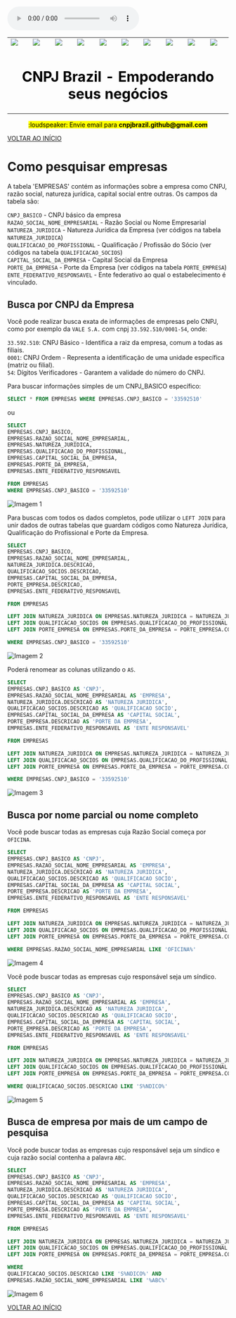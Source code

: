 <link rel="stylesheet" href="files/styles.css">

<audio controls>
  <source src="files/music.mp3" type="audio/mpeg">
</audio>

<table>
    <tr>
        <td><img src="../files/logo.png"></td>
        <td><img src="../files/logo.png"></td>
        <td><img src="../files/logo.png"></td>
        <td><img src="../files/logo.png"></td>
        <td><img src="../files/logo.png"></td>
        <td><img src="../files/logo.png"></td>
        <td><img src="../files/logo.png"></td>
        <td><img src="../files/logo.png"></td>
        <td><img src="../files/logo.png"></td>
        <td><img src="../files/logo.png"></td>
    <tr>
    <td colspan="10" align="center"><h1 style="color: black;font-weight: bold;">CNPJ Brazil - Empoderando seus negócios</td>
    </tr>
</table>

<p align="center"><mark> :loudspeaker: 	Envie email para <b>cnpjbrazil.github@gmail.com</b> </mark></p>

[VOLTAR AO INÍCIO](main.md)

# Como pesquisar empresas #

A tabela 'EMPRESAS' contém as informações sobre a empresa como CNPJ, razão social, natureza jurídica, capital social entre outras. Os campos da tabela são:

`CNPJ_BASICO` - CNPJ básico da empresa<BR>
`RAZAO_SOCIAL_NOME_EMPRESARIAL` - Razão Social ou Nome Empresarial<BR>
`NATUREZA_JURIDICA` - Natureza Jurídica da Empresa (ver códigos na tabela `NATUREZA_JURIDICA`)<BR>
`QUALIFICACAO_DO_PROFISSIONAL` - Qualificação / Profissão do Sócio (ver códigos na tabela `QUALIFICACAO_SOCIOS`)<BR>
`CAPITAL_SOCIAL_DA_EMPRESA` - Capital Social da Empresa<BR>
`PORTE_DA_EMPRESA` - Porte da Empresa (ver códigos na tabela `PORTE_EMPRESA`)<BR>
`ENTE_FEDERATIVO_RESPONSAVEL` - Ente federativo ao qual o estabelecimento é vinculado.<BR>


## Busca por CNPJ da Empresa ##

Você pode realizar busca exata de informações de empresas pelo CNPJ, como por exemplo da `VALE S.A.` com cnpj `33.592.510/0001-54`, onde:

`33.592.510`: CNPJ Básico - Identifica a raiz da empresa, comum a todas as filiais.<br>
`0001`: CNPJ Ordem - Representa a identificação de uma unidade específica (matriz ou filial).<br>
`54`: Dígitos Verificadores - Garantem a validade do número do CNPJ.<br>

Para buscar informações simples de um CNPJ_BASICO específico: 
```sql
SELECT * FROM EMPRESAS WHERE EMPRESAS.CNPJ_BASICO = '33592510'
```

ou

```sql
SELECT
EMPRESAS.CNPJ_BASICO,
EMPRESAS.RAZAO_SOCIAL_NOME_EMPRESARIAL,
EMPRESAS.NATUREZA_JURIDICA,
EMPRESAS.QUALIFICACAO_DO_PROFISSIONAL,
EMPRESAS.CAPITAL_SOCIAL_DA_EMPRESA,
EMPRESAS.PORTE_DA_EMPRESA,
EMPRESAS.ENTE_FEDERATIVO_RESPONSAVEL

FROM EMPRESAS
WHERE EMPRESAS.CNPJ_BASICO = '33592510'
```

![Imagem 1](EMPRESAS/1.png)

Para buscas com todos os dados completos, pode utilizar o `LEFT JOIN` para unir dados de outras tabelas que guardam códigos como Natureza Jurídica, Qualificação do Profissional e Porte da Empresa.

```sql
SELECT
EMPRESAS.CNPJ_BASICO,
EMPRESAS.RAZAO_SOCIAL_NOME_EMPRESARIAL,
NATUREZA_JURIDICA.DESCRICAO,
QUALIFICACAO_SOCIOS.DESCRICAO,
EMPRESAS.CAPITAL_SOCIAL_DA_EMPRESA,
PORTE_EMPRESA.DESCRICAO,
EMPRESAS.ENTE_FEDERATIVO_RESPONSAVEL

FROM EMPRESAS

LEFT JOIN NATUREZA_JURIDICA ON EMPRESAS.NATUREZA_JURIDICA = NATUREZA_JURIDICA.COD
LEFT JOIN QUALIFICACAO_SOCIOS ON EMPRESAS.QUALIFICACAO_DO_PROFISSIONAL = QUALIFICACAO_SOCIOS.COD
LEFT JOIN PORTE_EMPRESA ON EMPRESAS.PORTE_DA_EMPRESA = PORTE_EMPRESA.COD

WHERE EMPRESAS.CNPJ_BASICO = '33592510'
```

![Imagem 2](EMPRESAS/2.png)

Poderá renomear as colunas utilizando o `AS`.

```sql
SELECT
EMPRESAS.CNPJ_BASICO AS 'CNPJ',
EMPRESAS.RAZAO_SOCIAL_NOME_EMPRESARIAL AS 'EMPRESA',
NATUREZA_JURIDICA.DESCRICAO AS 'NATUREZA JURIDICA',
QUALIFICACAO_SOCIOS.DESCRICAO AS 'QUALIFICACAO SOCIO',
EMPRESAS.CAPITAL_SOCIAL_DA_EMPRESA AS 'CAPITAL SOCIAL',
PORTE_EMPRESA.DESCRICAO AS 'PORTE DA EMPRESA',
EMPRESAS.ENTE_FEDERATIVO_RESPONSAVEL AS 'ENTE RESPONSAVEL'

FROM EMPRESAS

LEFT JOIN NATUREZA_JURIDICA ON EMPRESAS.NATUREZA_JURIDICA = NATUREZA_JURIDICA.COD
LEFT JOIN QUALIFICACAO_SOCIOS ON EMPRESAS.QUALIFICACAO_DO_PROFISSIONAL = QUALIFICACAO_SOCIOS.COD
LEFT JOIN PORTE_EMPRESA ON EMPRESAS.PORTE_DA_EMPRESA = PORTE_EMPRESA.COD

WHERE EMPRESAS.CNPJ_BASICO = '33592510'
```

![Imagem 3](EMPRESAS/3.png)


## Busca por nome parcial ou nome completo ##

Você pode buscar todas as empresas cuja Razão Social começa por `OFICINA`.

```sql
SELECT
EMPRESAS.CNPJ_BASICO AS 'CNPJ',
EMPRESAS.RAZAO_SOCIAL_NOME_EMPRESARIAL AS 'EMPRESA',
NATUREZA_JURIDICA.DESCRICAO AS 'NATUREZA JURIDICA',
QUALIFICACAO_SOCIOS.DESCRICAO AS 'QUALIFICACAO SOCIO',
EMPRESAS.CAPITAL_SOCIAL_DA_EMPRESA AS 'CAPITAL SOCIAL',
PORTE_EMPRESA.DESCRICAO AS 'PORTE DA EMPRESA',
EMPRESAS.ENTE_FEDERATIVO_RESPONSAVEL AS 'ENTE RESPONSAVEL'

FROM EMPRESAS

LEFT JOIN NATUREZA_JURIDICA ON EMPRESAS.NATUREZA_JURIDICA = NATUREZA_JURIDICA.COD
LEFT JOIN QUALIFICACAO_SOCIOS ON EMPRESAS.QUALIFICACAO_DO_PROFISSIONAL = QUALIFICACAO_SOCIOS.COD
LEFT JOIN PORTE_EMPRESA ON EMPRESAS.PORTE_DA_EMPRESA = PORTE_EMPRESA.COD

WHERE EMPRESAS.RAZAO_SOCIAL_NOME_EMPRESARIAL LIKE 'OFICINA%'
```

![Imagem 4](EMPRESAS/4.png)


Você pode buscar todas as empresas cujo responsável seja um síndico.

```sql
SELECT
EMPRESAS.CNPJ_BASICO AS 'CNPJ',
EMPRESAS.RAZAO_SOCIAL_NOME_EMPRESARIAL AS 'EMPRESA',
NATUREZA_JURIDICA.DESCRICAO AS 'NATUREZA JURIDICA',
QUALIFICACAO_SOCIOS.DESCRICAO AS 'QUALIFICACAO SOCIO',
EMPRESAS.CAPITAL_SOCIAL_DA_EMPRESA AS 'CAPITAL SOCIAL',
PORTE_EMPRESA.DESCRICAO AS 'PORTE DA EMPRESA',
EMPRESAS.ENTE_FEDERATIVO_RESPONSAVEL AS 'ENTE RESPONSAVEL'

FROM EMPRESAS

LEFT JOIN NATUREZA_JURIDICA ON EMPRESAS.NATUREZA_JURIDICA = NATUREZA_JURIDICA.COD
LEFT JOIN QUALIFICACAO_SOCIOS ON EMPRESAS.QUALIFICACAO_DO_PROFISSIONAL = QUALIFICACAO_SOCIOS.COD
LEFT JOIN PORTE_EMPRESA ON EMPRESAS.PORTE_DA_EMPRESA = PORTE_EMPRESA.COD

WHERE QUALIFICACAO_SOCIOS.DESCRICAO LIKE 'S%NDICO%'
```

![Imagem 5](EMPRESAS/5.png)

## Busca de empresa por mais de um campo de pesquisa ##

Você pode buscar todas as empresas cujo responsável seja um síndico e cuja razão social contenha a palavra `ABC`.

```sql
SELECT
EMPRESAS.CNPJ_BASICO AS 'CNPJ',
EMPRESAS.RAZAO_SOCIAL_NOME_EMPRESARIAL AS 'EMPRESA',
NATUREZA_JURIDICA.DESCRICAO AS 'NATUREZA JURIDICA',
QUALIFICACAO_SOCIOS.DESCRICAO AS 'QUALIFICACAO SOCIO',
EMPRESAS.CAPITAL_SOCIAL_DA_EMPRESA AS 'CAPITAL SOCIAL',
PORTE_EMPRESA.DESCRICAO AS 'PORTE DA EMPRESA',
EMPRESAS.ENTE_FEDERATIVO_RESPONSAVEL AS 'ENTE RESPONSAVEL'

FROM EMPRESAS

LEFT JOIN NATUREZA_JURIDICA ON EMPRESAS.NATUREZA_JURIDICA = NATUREZA_JURIDICA.COD
LEFT JOIN QUALIFICACAO_SOCIOS ON EMPRESAS.QUALIFICACAO_DO_PROFISSIONAL = QUALIFICACAO_SOCIOS.COD
LEFT JOIN PORTE_EMPRESA ON EMPRESAS.PORTE_DA_EMPRESA = PORTE_EMPRESA.COD

WHERE
QUALIFICACAO_SOCIOS.DESCRICAO LIKE 'S%NDICO%' AND
EMPRESAS.RAZAO_SOCIAL_NOME_EMPRESARIAL LIKE '%ABC%'
```

![Imagem 6](EMPRESAS/6.png)

[VOLTAR AO INÍCIO](main.md)

